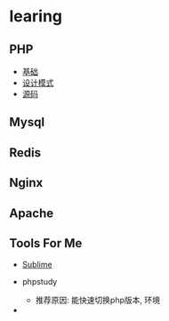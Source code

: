 # learing

## PHP
- [基础](php/base.md)
- [设计模式](php/design.md)
- [源码](php/code.md)

## Mysql

## Redis

## Nginx

## Apache

## Tools For Me
- [Sublime](sublime.md)

- phpstudy
    - 推荐原因: 能快速切换php版本, 环境
- 